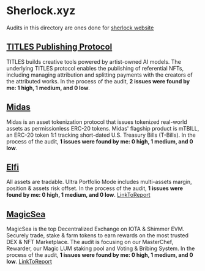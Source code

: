 # Sherlock.xyz
Audits in this directory are ones done for [sherlock website](https://audits.sherlock.xyz/contests)

## [TITLES Publishing Protocol](https://audits.sherlock.xyz/contests/326)
TITLES builds creative tools powered by artist-owned AI models. The underlying TITLES protocol enables the publishing of referential NFTs, including managing attribution and splitting payments with the creators of the attributed works.
In the process of the audit, **2 issues were found by me: 1 high, 1 medium, and 0 low**.

## [Midas](https://audits.sherlock.xyz/contests/332)
Midas is an asset tokenization protocol that issues tokenized real-world assets as permissionless ERC-20 tokens. Midas' flagship product is mTBILL, an ERC-20 token 1:1 tracking short-dated U.S. Treasury Bills (T-Bills).
In the process of the audit, **1 issues were found by me: 0 high, 1 medium, and 0 low**.

## [Elfi](https://audits.sherlock.xyz/contests/329)
All assets are tradable. Ultra Portfolio Mode includes multi-assets margin, position & assets risk offset.
In the process of the audit, **1 issues were found by me: 0 high, 1 medium, and 0 low**.
[LinkToReport](https://audits.sherlock.xyz/contests/329/report)

## [MagicSea](https://audits.sherlock.xyz/contests/437)
MagicSea is the top Decentralized Exchange on IOTA & Shimmer EVM. Securely trade, stake & farm tokens to earn rewards on the most trusted DEX & NFT Marketplace. The audit is focusing on our MasterChef, Rewarder, our Magic LUM staking pool and Voting & Bribing System.
In the process of the audit, **1 issues were found by me: 0 high, 1 medium, and 0 low**.
[LinkToReport](https://audits.sherlock.xyz/contests/437/report)

